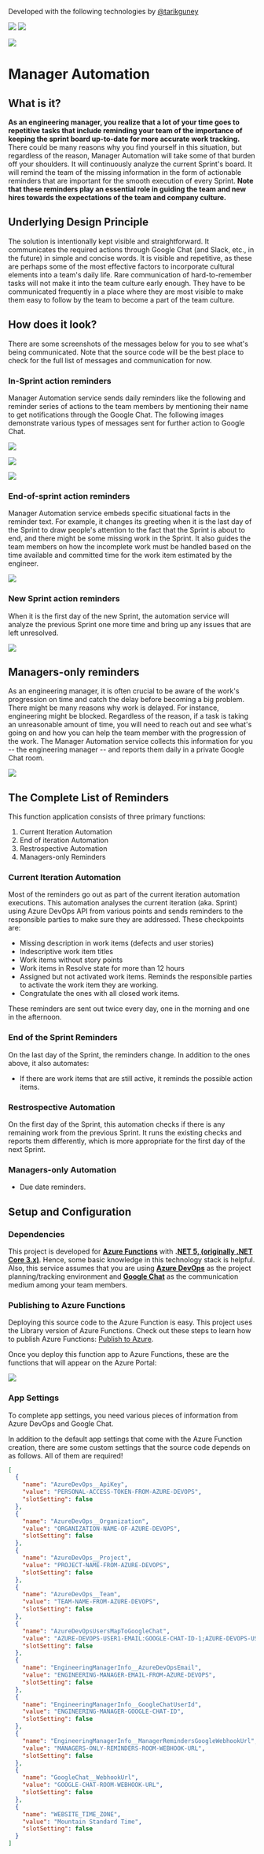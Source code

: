 Developed with the following technologies by [@tarikguney](https://github.com/tarikguney)

![](./assets/logo/azure-functions.png) ![](./assets/logo/dotnet-core-logo.png)

![](./assets/banner/manager-automation-hq-banner.png)

# Manager Automation

## What is it?
**As an engineering manager, you realize that a lot of your time goes to repetitive tasks that include reminding your team of the importance of keeping the sprint board up-to-date for more accurate work tracking.** There could be many reasons why you find yourself in this situation, but regardless of the reason, Manager Automation will take some of that burden off your shoulders. It will continuously analyze the current Sprint's board. It will remind the team of the missing information in the form of actionable reminders that are important for the smooth execution of every Sprint. **Note that these reminders play an essential role in guiding the team and new hires towards the expectations of the team and company culture.**

## Underlying Design Principle
The solution is intentionally kept visible and straightforward. It communicates the required actions through Google Chat (and Slack, etc., in the future) in simple and concise words. It is visible and repetitive, as these are perhaps some of the most effective factors to incorporate cultural elements into a team's daily life. Rare communication of hard-to-remember tasks will not make it into the team culture early enough. They have to be communicated frequently in a place where they are most visible to make them easy to follow by the team to become a part of the team culture.

## How does it look?

There are some screenshots of the messages below for you to see what's being communicated. Note that the source code will be the best place to check for the full list of messages and communication for now.

### In-Sprint action reminders
Manager Automation service sends daily reminders like the following and reminder series of actions to the team members by mentioning their name to get notifications through the Google Chat. The following images demonstrate various types of messages sent for further action to Google Chat.

![](./assets/screenshots/in-sprint-alt3.png)

![](./assets/screenshots/in-sprint-alt2.png)

![](./assets/screenshots/in-sprint-alt1.png)

### End-of-sprint action reminders
Manager Automation service embeds specific situational facts in the reminder text. For example, it changes its greeting when it is the last day of the Sprint to draw people's attention to the fact that the Sprint is about to end, and there might be some missing work in the Sprint. It also guides the team members on how the incomplete work must be handled based on the time available and committed time for the work item estimated by the engineer.

![](./assets/screenshots/last-day-sprint-reminders.png)

### New Sprint action reminders
When it is the first day of the new Sprint, the automation service will analyze the previous Sprint one more time and bring up any issues that are left unresolved.

![](./assets/screenshots/new-sprint-reminders.png)

## Managers-only reminders
As an engineering manager, it is often crucial to be aware of the work's progression on time and catch the delay before becoming a big problem. There might be many reasons why work is delayed. For instance, engineering might be blocked. Regardless of the reason, if a task is taking an unreasonable amount of time, you will need to reach out and see what's going on and how you can help the team member with the progression of the work. The Manager Automation service collects this information for you -- the engineering manager -- and reports them daily in a private Google Chat room. 

![](./assets/screenshots/managers-only-reminders.png)


## The Complete List of Reminders 
This function application consists of three primary functions:
1. Current Iteration Automation 
1. End of iteration Automation
1. Restrospective Automation 
1. Managers-only Reminders

### Current Iteration Automation
Most of the reminders go out as part of the current iteration automation executions. This automation analyses the current iteration (aka. Sprint) using Azure DevOps API from various points and sends reminders to the responsible parties to make sure they are addressed. These checkpoints are:
- Missing description in work items (defects and user stories)
- Indescriptive work item titles
- Work items without story points
- Work items in Resolve state for more than 12 hours
- Assigned but not activated work items. Reminds the responsible parties to activate the work item they are working.
- Congratulate the ones with all closed work items.

These reminders are sent out twice every day, one in the morning and one in the afternoon.

### End of the Sprint Reminders
On the last day of the Sprint, the reminders change. In addition to the ones above, it also automates:

- If there are work items that are still active, it reminds the possible action items.

### Restrospective Automation
On the first day of the Sprint, this automation checks if there is any remaining work from the previous Sprint. It runs the existing checks and reports them differently, which is more appropriate for the first day of the next Sprint.

### Managers-only Automation

- Due date reminders. 

## Setup and Configuration
### Dependencies
This project is developed for **[Azure Functions](https://azure.microsoft.com/en-us/services/functions)** with **.[NET 5, (originally .NET Core 3.x)](https://dotnet.microsoft.com/)**. Hence, some basic knowledge in this technology stack is helpful. Also, this service assumes that you are using **[Azure DevOps](https://dev.azure.com)** as the project planning/tracking environment and **[Google Chat](https://chat.google.com)** as the communication medium among your team members.
### Publishing to Azure Functions
Deploying this source code to the Azure Function is easy. This project uses the Library version of Azure Functions. Check out these steps to learn how to publish Azure Functions: [Publish to Azure](https://docs.microsoft.com/en-us/azure/azure-functions/functions-develop-vs#publish-to-azure).

Once you deploy this function app to Azure Functions, these are the functions that will appear on the Azure Portal:

![](./assets/screenshots/functions.png)

### App Settings

To complete app settings, you need various pieces of information from Azure DevOps and Google Chat.

In addition to the default app settings that come with the Azure Function creation, there are some custom settings that the source code depends on as follows. All of them are required!

```json
[
  {
    "name": "AzureDevOps__ApiKey",
    "value": "PERSONAL-ACCESS-TOKEN-FROM-AZURE-DEVOPS",
    "slotSetting": false
  },
  {
    "name": "AzureDevOps__Organization",
    "value": "ORGANIZATION-NAME-OF-AZURE-DEVOPS",
    "slotSetting": false
  },
  {
    "name": "AzureDevOps__Project",
    "value": "PROJECT-NAME-FROM-AZURE-DEVOPS",
    "slotSetting": false
  },
  {
    "name": "AzureDevOps__Team",
    "value": "TEAM-NAME-FROM-AZURE-DEVOPS",
    "slotSetting": false
  },
  {
    "name": "AzureDevOpsUsersMapToGoogleChat",
    "value": "AZURE-DEVOPS-USER1-EMAIL:GOOGLE-CHAT-ID-1;AZURE-DEVOPS-USER2-EMAIL:GOOGLE-CHAT-ID-2",
    "slotSetting": false
  },
  {
    "name": "EngineeringManagerInfo__AzureDevOpsEmail",
    "value": "ENGINEERING-MANAGER-EMAIL-FROM-AZURE-DEVOPS",
    "slotSetting": false
  },
  {
    "name": "EngineeringManagerInfo__GoogleChatUserId",
    "value": "ENGINEERING-MANAGER-GOOGLE-CHAT-ID",
    "slotSetting": false
  },
  {
    "name": "EngineeringManagerInfo__ManagerRemindersGoogleWebhookUrl",
    "value": "MANAGERS-ONLY-REMINDERS-ROOM-WEBHOOK-URL",
    "slotSetting": false
  },
  {
    "name": "GoogleChat__WebhookUrl",
    "value": "GOOGLE-CHAT-ROOM-WEBHOOK-URL",
    "slotSetting": false
  },
  {
    "name": "WEBSITE_TIME_ZONE",
    "value": "Mountain Standard Time",
    "slotSetting": false
  }
]
```